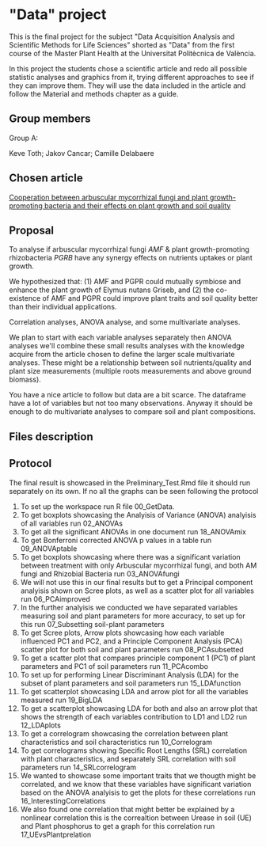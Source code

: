 # "Data" project

This is the final project for the subject "Data Acquisition Analysis and Scientific Methods for Life Sciences" shorted as "Data" from the first course of the Master Plant Health at the Universitat Politècnica de València.

In this project the students chose a scientific article and redo all possible statistic analyses and graphics from it, trying different approaches to see if they can improve them. They will use the data included in the article and follow the Material and methods chapter as a guide.

## Group members

Group A: 

Keve Toth; Jakov Cancar; Camille Delabaere

## Chosen article

[Cooperation between arbuscular mycorrhizal fungi and plant growth-promoting bacteria and their effects on plant growth and soil quality](https://peerj.com/articles/13080/)

## Proposal

To analyse if arbuscular mycorrhizal fungi *AMF* & plant growth-promoting rhizobacteria *PGRB* have any synergy effects on nutrients uptakes or plant growth.

We hypothesized that: (1) AMF and PGPR could mutually symbiose and enhance the plant growth of Elymus nutans Griseb, and (2) the co-existence of AMF and PGPR could improve plant traits and soil quality better than their individual applications.

Correlation analyses, ANOVA analyse, and some multivariate analyses.

We plan to start with each variable analyses separately then ANOVA analyses we'll combine these small results analyses with the knowledge acquire from the article chosen to define the larger scale multivariate analyses. These might be a relationship between soil nutrients/quality and plant size measurements (multiple roots measurements and above ground biomass).

You have a nice article to follow but data are a bit scarce. The dataframe have a lot of variables but not too many observations. Anyway it should be enough to do multivariate analyses to compare soil and plant compositions.

## Files description

## Protocol

The final result is showcased in the Preliminary_Test.Rmd file it should run separately on its own. If no all the graphs can be seen following the protocol

1. To set up the workspace run R file 00_GetData.
2. To get boxplots showcasing the Analyisis of Variance (ANOVA) analyisis of all variables run 02_ANOVAs
3. To get all the significant ANOVAs in one document run 18_ANOVAmix
4. To get Bonferroni corrected ANOVA p values in a table run 09_ANOVAptable
5. To get boxplots showcasing where there was a significant variation between treatment with only Arbuscular mycorrhizal fungi, and both AM fungi and Rhizobial Bacteria run 03_ANOVAfungi
6. We will not use this in our final results but to get a Principal component analyisis shown on Scree plots, as well as a scatter plot for all variables run 06_PCAimproved
7. In the further analyisis we conducted we have separated variables measuring soil and plant parameters for more accuracy, to set up for this run 07_Subsetting soil-plant parameters
8. To get Scree plots, Arrow plots showcasing how each variable influenced PC1 and PC2, and a Principle Component Analysis (PCA) scatter plot for both soil and plant parameters run 08_PCAsubsetted
9. To get a scatter plot that compares principle component 1 (PC1) of plant parameters and PC1 of soil parameters run 11_PCAcombo
10. To set up for performing Linear Discriminant Analysis (LDA) for the subset of plant parameters and soil parameters run 15_LDAfunction
11. To get scatterplot showcasing LDA and arrow plot for all the variables measured run 19_BigLDA
12. To get a scatterplot showcasing LDA for both and also an arrow plot that shows the strength of each variables contribution to LD1 and LD2 run 12_LDAplots
13. To get a correlogram showcasing the correlation between plant characteristics and soil characteristics run 10_Correlogram
14. To get correlograms showing Specific Root Lengths (SRL) correlation with plant characteristics, and separately SRL correlation with soil parameters run 14_SRLcorrelogram
15. We wanted to showcase some important traits that we thougth might be correlated, and we know that these variables have significant variation based on the ANOVA analyisis to 
	get the plots for these correlations run 16_InterestingCorrelations
16. We also found one correlation that might better be explained by a nonlinear correlation this is the correaltion between Urease in soil (UE) and Plant phosphorus
	to get a graph for this correlation run 17_UEvsPlantprelation
	

